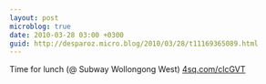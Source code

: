 ```yaml
---
layout: post
microblog: true
date: 2010-03-28 03:00 +0300
guid: http://desparoz.micro.blog/2010/03/28/t11169365089.html
---
```

Time for lunch (@ Subway Wollongong West) [4sq.com/clcGVT](http://4sq.com/clcGVT)
